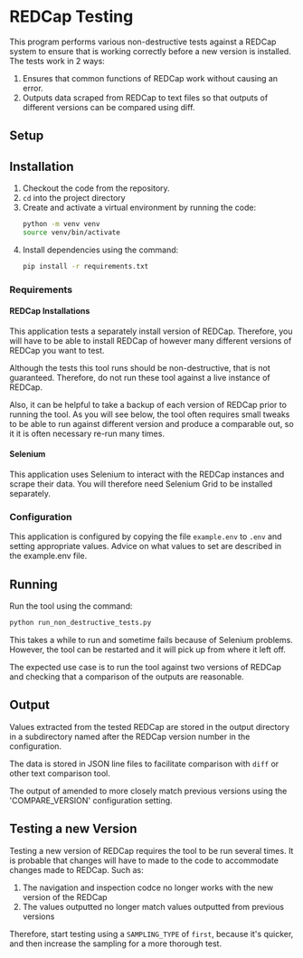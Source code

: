 # REDCap Testing

This program performs various non-destructive tests against a REDCap system to ensure that is working correctly before a new version is installed.  The tests work in 2 ways:

1. Ensures that common functions of REDCap work without causing an error.
1. Outputs data scraped from REDCap to text files so that outputs of different versions can be compared using diff.

## Setup

## Installation

1. Checkout the code from the repository.
1. `cd` into the project directory
1. Create and activate a virtual environment by running the code:
    ```bash
    python -m venv venv
    source venv/bin/activate
    ```
1. Install dependencies using the command:
    ```bash
    pip install -r requirements.txt
    ```

### Requirements

#### REDCap Installations

This application tests a separately install version of REDCap.  Therefore, you will have to be able to install REDCap of however many different versions of REDCap you want to test.

Although the tests this tool runs should be non-destructive, that is not guaranteed.  Therefore, do not run these tool against a live instance of REDCap.

Also, it can be helpful to take a backup of each version of REDCap prior to running the tool.  As you will see below, the tool often requires small tweaks to be able to run against different version and produce a comparable out, so it it is often necessary re-run many times.

#### Selenium

This application uses Selenium to interact with the REDCap instances and scrape their data.  You will therefore need Selenium Grid to be installed separately.

### Configuration

This application is configured by copying the file `example.env` to `.env` and setting appropriate values.  Advice on what values to set are described in the example.env file.

## Running

Run the tool using the command:
```bash
python run_non_destructive_tests.py
```

This takes a while to run and sometime fails because of Selenium problems.  However, the tool can be restarted and it will pick up from where it left off.

The expected use case is to run the tool against two versions of REDCap and checking that a comparison of the outputs are reasonable.

## Output

Values extracted from the tested REDCap are stored in the output directory in a subdirectory named after the REDCap version number in the configuration.

The data is stored in JSON line files to facilitate comparison with `diff` or other text comparison tool.

The output of amended to more closely match previous versions using the 'COMPARE_VERSION' configuration setting.

## Testing a new Version

Testing a new version of REDCap requires the tool to be run several times.  It is probable that changes will have to made to the code to accommodate changes made to REDCap.  Such as:

1. The navigation and inspection codce no longer works with the new version of the REDCap
1. The values outputted no longer match values outputted from previous versions

Therefore, start testing using a `SAMPLING_TYPE` of `first`, because it's quicker, and then increase the sampling for a more thorough test.
